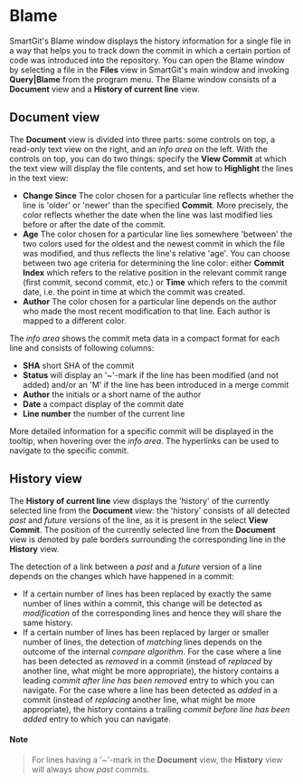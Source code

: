 # Blame

SmartGit's Blame window displays the history information for a single file in a way that helps you to track down the commit in which a certain portion of code was introduced into the repository.
You can open the Blame window by selecting a file in the **Files** view in SmartGit's main window and invoking **Query\|Blame** from the program menu.
The Blame window consists of a **Document** view and a **History of current line** view.

## Document view

The **Document** view is divided into three parts: some controls on top,
a read-only text view on the right, and an *info area* on the left. With
the controls on top, you can do two things: specify the **View Commit**
at which the text view will display the file contents, and set how to
**Highlight** the lines in the text view:

-   **Change Since** The color chosen for a particular line reflects
    whether the line is 'older' or 'newer' than the specified
    **Commit**. More precisely, the color reflects whether the date when
    the line was last modified lies before or after the date of the
    commit.
-   **Age** The color chosen for a particular line lies somewhere
    'between' the two colors used for the oldest and the newest commit
    in which the file was modified, and thus reflects the line's
    relative 'age'. You can choose between two age criteria for
    determining the line color: either **Commit Index** which refers to
    the relative position in the relevant commit range (first commit,
    second commit, etc.) or **Time** which refers to the commit date,
    i.e. the point in time at which the commit was created.
-   **Author** The color chosen for a particular line depends on the
    author who made the most recent modification to that line. Each
    author is mapped to a different color.

The *info area* shows the commit meta data in a compact format for each
line and consists of following columns:

-   **SHA** short SHA of the commit
-   **Status** will display an '\~'-mark if the line has been modified
    (and not added) and/or an 'M' if the line has been introduced in a
    merge commit
-   **Author** the initials or a short name of the author
-   **Date** a compact display of the commit date
-   **Line number** the number of the current line

More detailed information for a specific commit will be displayed in the
tooltip, when hovering over the *info area*. The hyperlinks can be used
to navigate to the specific commit.

## History view

The **History of current line** view displays the 'history' of the
currently selected line from the **Document** view: the 'history'
consists of all detected *past* and *future* versions of the line, as it
is present in the select **View Commit**. The position of the currently
selected line from the **Document** view is denoted by pale borders
surrounding the corresponding line in the **History** view.

The detection of a link between a *past* and a *future* version of a
line depends on the changes which have happened in a commit:

-   If a certain number of lines has been replaced by exactly the same
    number of lines within a commit, this change will be detected as
    *modification* of the corresponding lines and hence they will share
    the same history.
-   If a certain number of lines has been replaced by larger or smaller
    number of lines, the detection of *matching* lines depends on the
    outcome of the internal *compare algorithm*. For the case where a
    line has been detected as *removed* in a commit (instead of
    *replaced* by another line, what might be more appropriate), the
    history contains a leading *commit after line has been removed*
    entry to which you can navigate. For the case where a line has been
    detected as *added* in a commit (instead of *replacing* another
    line, what might be more appropriate), the history contains a
    trailing *commit before line has been added* entry to which you can
    navigate.


#### Note
>
>
>For lines having a '\~'-mark in the **Document** view, the **History**
>view will always show *past* commits.
>
>
